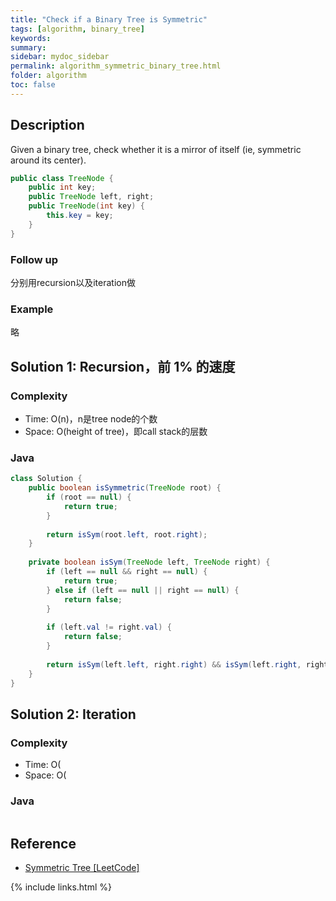 ```yaml
---
title: "Check if a Binary Tree is Symmetric"
tags: [algorithm, binary_tree]
keywords:
summary:
sidebar: mydoc_sidebar
permalink: algorithm_symmetric_binary_tree.html
folder: algorithm
toc: false
---
```


## Description
Given a binary tree, check whether it is a mirror of itself (ie, symmetric around its center).
```java
public class TreeNode {
    public int key;
    public TreeNode left, right;
    public TreeNode(int key) {
        this.key = key;
    }
}
```

### Follow up
分别用recursion以及iteration做

### Example
略

## Solution 1: Recursion，前 1% 的速度

### Complexity
* Time: O(n)，n是tree node的个数
* Space: O(height of tree)，即call stack的层数

### Java
```java
class Solution {
    public boolean isSymmetric(TreeNode root) {
        if (root == null) {
            return true;
        }
        
        return isSym(root.left, root.right);
    }
    
    private boolean isSym(TreeNode left, TreeNode right) {
        if (left == null && right == null) {
            return true;
        } else if (left == null || right == null) {
            return false;
        }
        
        if (left.val != right.val) {
            return false;
        }
        
        return isSym(left.left, right.right) && isSym(left.right, right.left);
    }
}
```

## Solution 2: Iteration


### Complexity
* Time: O(
* Space: O(

### Java
```java

```

## Reference
* [Symmetric Tree [LeetCode]](https://leetcode.com/problems/symmetric-tree/description/)

{% include links.html %}
